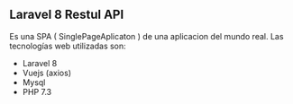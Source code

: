 ## Laravel 8 Restul API

Es una SPA ( SinglePageAplicaton ) de una aplicacion del mundo real.
Las tecnologías web utilizadas son:
* Laravel 8
* Vuejs (axios)
* Mysql
* PHP 7.3
